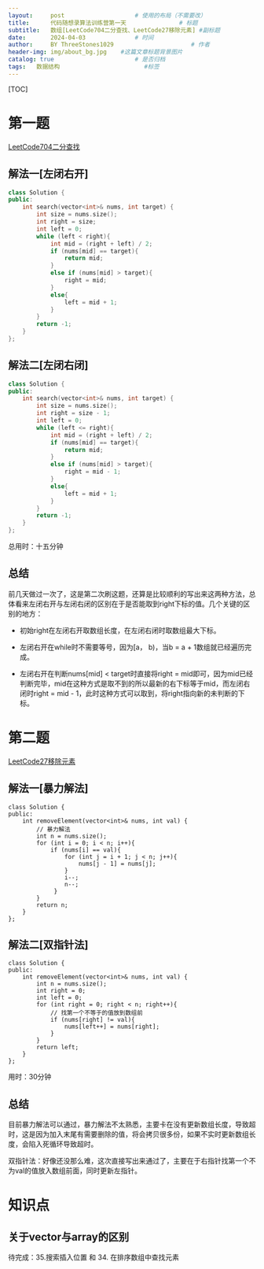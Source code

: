 ```yaml
---
layout:     post   				    # 使用的布局（不需要改）
title:      代码随想录算法训练营第一天				# 标题 
subtitle:   数组[LeetCode704二分查找、LeetCode27移除元素] #副标题
date:       2024-04-03 				# 时间
author:     BY ThreeStones1029 						# 作者
header-img: img/about_bg.jpg 	#这篇文章标题背景图片
catalog: true 						# 是否归档
tags:	数据结构						#标签
---
```


[TOC]

# 第一题

[LeetCode704二分查找](https://leetcode.cn/problems/binary-search/)

## 解法一[左闭右开]

~~~c++
class Solution {
public:
    int search(vector<int>& nums, int target) {
        int size = nums.size();
        int right = size;
        int left = 0;
        while (left < right){
            int mid = (right + left) / 2;
            if (nums[mid] == target){
                return mid;
            }
            else if (nums[mid] > target){
                right = mid;  
            }
            else{
                left = mid + 1;
            }
        }
        return -1;
    }
};
~~~

## 解法二[左闭右闭]

~~~cpp
class Solution {
public:
    int search(vector<int>& nums, int target) {
        int size = nums.size();
        int right = size - 1;
        int left = 0;
        while (left <= right){
            int mid = (right + left) / 2;
            if (nums[mid] == target){
                return mid;
            }
            else if (nums[mid] > target){
                right = mid - 1;  
            }
            else{
                left = mid + 1;
            }   
        }
        return -1;
    }
};
~~~

总用时：十五分钟

## 总结

前几天做过一次了，这是第二次刷这题，还算是比较顺利的写出来这两种方法，总体看来左闭右开与左闭右闭的区别在于是否能取到right下标的值。几个关键的区别的地方：

* 初始right在左闭右开取数组长度，在左闭右闭时取数组最大下标。

* 左闭右开在while时不需要等号，因为[a， b)，当b = a + 1数组就已经遍历完成。
* 左闭右开在判断nums[mid] < target时直接将right = mid即可，因为mid已经判断完毕，mid在这种方式是取不到的所以最新的右下标等于mid，而左闭右闭时right = mid - 1，此时这种方式可以取到，将right指向新的未判断的下标。

# 第二题

[LeetCode27移除元素](https://leetcode.cn/problems/remove-element/)

## 解法一[暴力解法]

~~~c+
class Solution {
public:
    int removeElement(vector<int>& nums, int val) {
        // 暴力解法
        int n = nums.size();
        for (int i = 0; i < n; i++){
            if (nums[i] == val){
                for (int j = i + 1; j < n; j++){
                    nums[j - 1] = nums[j];
                }
                i--;
                n--;
             }
        }
        return n;
    }
};

~~~

## 解法二[双指针法]

~~~c+
class Solution {
public:
    int removeElement(vector<int>& nums, int val) {
        int n = nums.size();
        int right = 0;
        int left = 0;
        for (int right = 0; right < n; right++){
            // 找第一个不等于的值放到数组前
            if (nums[right] != val){
                nums[left++] = nums[right];
            }
        }
        return left;
    }
};

~~~

用时：30分钟

## 总结

目前暴力解法可以通过，暴力解法不太熟悉，主要卡在没有更新数组长度，导致超时，这是因为加入末尾有需要删除的值，将会拷贝很多份，如果不实时更新数组长度，会陷入死循环导致超时。

双指针法：好像还没那么难，这次直接写出来通过了，主要在于右指针找第一个不为val的值放入数组前面，同时更新左指针。

# 知识点

## 关于vector与array的区别



待完成：35.搜索插入位置 和 34. 在排序数组中查找元素

